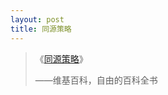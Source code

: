 ```yaml
---
layout: post
title: 同源策略
---
```


> 《[同源策略](https://en.wikipedia.org/wiki/Same-origin_policy "same-origin policy")》
>
> ——维基百科，自由的百科全书


